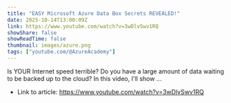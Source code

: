```yaml
---
title: "EASY Microsoft Azure Data Box Secrets REVEALED!"
date: 2025-10-14T13:00:09Z
link: https://www.youtube.com/watch?v=3wDlvSwv1RQ
showShare: false
showReadTime: false
thumbnail: images/azure.png
tags: ["youtube.com/@AzureAcademy"]
---
```

Is YOUR Internet speed terrible? Do you have a large amount of data waiting to be backed up to the cloud? In this video, I'll show ...

- Link to article: https://www.youtube.com/watch?v=3wDlvSwv1RQ